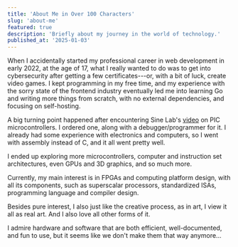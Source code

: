 ```yaml
---
title: 'About Me in Over 100 Characters'
slug: 'about-me'
featured: true
description: 'Briefly about my journey in the world of technology.'
published_at: '2025-01-03'
---
```


When I accidentally started my professional career in web development 
in early 2022, at the age of 17, what I really wanted to do was 
to get into cybersecurity after getting a few certificates---or, 
with a bit of luck, create video games. I kept programming in my free time, 
and my experience with the sorry state of the frontend industry 
eventually led me into learning Go and writing more things from scratch, 
with no external dependencies, and focusing on self-hosting.

A big turning point happened after encountering Sine Lab's 
[video](https://www.youtube.com/watch?v=37iSPAA_RJo) 
on PIC microcontrollers. I ordered one, 
along with a debugger/programmer for it. 
I already had some experience with electronics and computers, 
so I went with assembly instead of C, and it all went pretty well.

I ended up exploring more microcontrollers, 
computer and instruction set architectures, 
even GPUs and 3D graphics, and so much more.

Currently, my main interest is in FPGAs and computing platform design, 
with all its components, such as superscalar processors, standardized ISAs, 
programming language and compiler design.

Besides pure interest, I also just like the creative process, as in art, 
I view it all as real art. And I also love all other forms of it.

I admire hardware and software that are both efficient, well-documented, 
and fun to use, but it seems like we don't make them that way anymore...
